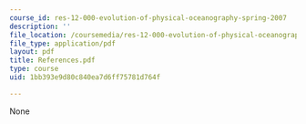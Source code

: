 ```yaml
---
course_id: res-12-000-evolution-of-physical-oceanography-spring-2007
description: ''
file_location: /coursemedia/res-12-000-evolution-of-physical-oceanography-spring-2007/1bb393e9d80c840ea7d6ff75781d764f_References.pdf
file_type: application/pdf
layout: pdf
title: References.pdf
type: course
uid: 1bb393e9d80c840ea7d6ff75781d764f

---
```

None